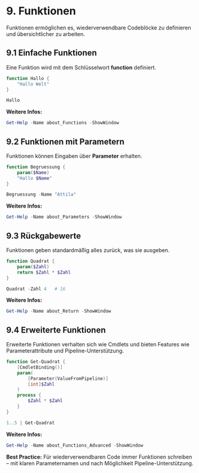 # 9. Funktionen

Funktionen ermöglichen es, wiederverwendbare Codeblöcke zu definieren und übersichtlicher zu arbeiten.

## 9.1 Einfache Funktionen

Eine Funktion wird mit dem Schlüsselwort **function** definiert.

```powershell
function Hallo {
    "Hallo Welt"
}

Hallo
```

**Weitere Infos:**  

```powershell
Get-Help -Name about_Functions -ShowWindow
```

## 9.2 Funktionen mit Parametern

Funktionen können Eingaben über **Parameter** erhalten.

```powershell
function Begruessung {
    param($Name)
    "Hallo $Name"
}

Begruessung -Name "Attila"
```

**Weitere Infos:**

```powershell
Get-Help -Name about_Parameters -ShowWindow
```

## 9.3 Rückgabewerte

Funktionen geben standardmäßig alles zurück, was sie ausgeben.

```powershell
function Quadrat {
    param($Zahl)
    return $Zahl * $Zahl
}

Quadrat -Zahl 4   # 16
```

**Weitere Infos:**

```powershell
Get-Help -Name about_Return -ShowWindow
```

## 9.4 Erweiterte Funktionen

Erweiterte Funktionen verhalten sich wie Cmdlets und bieten Features wie Parameterattribute und Pipeline-Unterstützung.

```powershell
function Get-Quadrat {
    [CmdletBinding()]
    param(
        [Parameter(ValueFromPipeline)]
        [int]$Zahl
    )
    process {
        $Zahl * $Zahl
    }
}

1..5 | Get-Quadrat
```

**Weitere Infos:**

```powershell
Get-Help -Name about_Functions_Advanced -ShowWindow
```

**Best Practice:** Für wiederverwendbaren Code immer Funktionen schreiben – mit klaren Parameternamen und nach Möglichkeit Pipeline-Unterstützung.
